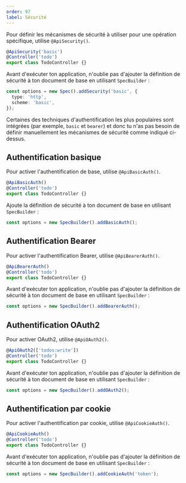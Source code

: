 ```yaml
---
order: 97
label: Sécurité
---
```


Pour définir les mécanismes de sécurité à utiliser pour une opération spécifique, utilise `@ApiSecurity()`.

```ts
@ApiSecurity('basic')
@Controller('todo')
export class TodoController {}
```

Avant d'exécuter ton application, n'oublie pas d'ajouter la définition de sécurité à ton document de base en utilisant `SpecBuilder` :

```ts
const options = new Spec().addSecurity('basic', {
  type: 'http',
  scheme: 'basic',
});
```

Certaines des techniques d'authentification les plus populaires sont intégrées (par exemple, `basic` et `bearer`) et donc tu n'as pas besoin de définir manuellement les mécanismes de sécurité comme indiqué ci-dessus.

## Authentification basique

Pour activer l'authentification de base, utilise `@ApiBasicAuth()`.

```ts
@ApiBasicAuth()
@Controller('todo')
export class TodoController {}
```

Ajoute la définition de sécurité à ton document de base en utilisant `SpecBuilder` :

```ts
const options = new SpecBuilder().addBasicAuth();
```

## Authentification Bearer

Pour activer l'authentification Bearer, utilise `@ApiBearerAuth()`.

```typescript
@ApiBearerAuth()
@Controller('todo')
export class TodoController {}
```

Avant d'exécuter ton application, n'oublie pas d'ajouter la définition de sécurité à ton document de base en utilisant `SpecBuilder` :

```typescript
const options = new SpecBuilder().addBearerAuth();
```

## Authentification OAuth2

Pour activer OAuth2, utilise `@ApiOAuth2()`.

```typescript
@ApiOAuth2(['todos:write'])
@Controller('todo')
export class TodoController {}
```

Avant d'exécuter ton application, n'oublie pas d'ajouter la définition de sécurité à ton document de base en utilisant `SpecBuilder` :

```typescript
const options = new SpecBuilder().addOAuth2();
```

## Authentification par cookie

Pour activer l'authentification par cookie, utilise `@ApiCookieAuth()`.

```typescript
@ApiCookieAuth()
@Controller('todo')
export class TodoController {}
```

Avant d'exécuter ton application, n'oublie pas d'ajouter la définition de sécurité à ton document de base en utilisant `SpecBuilder` :

```typescript
const options = new SpecBuilder().addCookieAuth('token');
```
